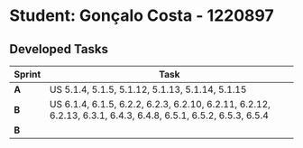 # Student: Gonçalo Costa - 1220897

## Developed Tasks

| Sprint | Task                                                                                                           |
|--------|----------------------------------------------------------------------------------------------------------------|
| **A**  | US 5.1.4, 5.1.5, 5.1.12, 5.1.13, 5.1.14, 5.1.15                                                                |
| **B**  | US 6.1.4, 6.1.5, 6.2.2, 6.2.3, 6.2.10, 6.2.11, 6.2.12, 6.2.13, 6.3.1, 6.4.3, 6.4.8, 6.5.1, 6.5.2, 6.5.3, 6.5.4 |
| **B**  |                                                                                                                |

